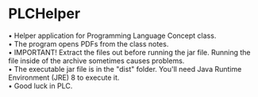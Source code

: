 # PLCHelper
• Helper application for Programming Language Concept class.</br>
• The program opens PDFs from the class notes.</br>
• IMPORTANT! Extract the files out before running the jar file. Running the file inside of the archive sometimes causes problems.</br>
• The executable jar file is in the "dist" folder. You'll need Java Runtime Environment (JRE) 8 to execute it.</br>
• Good luck in PLC.
